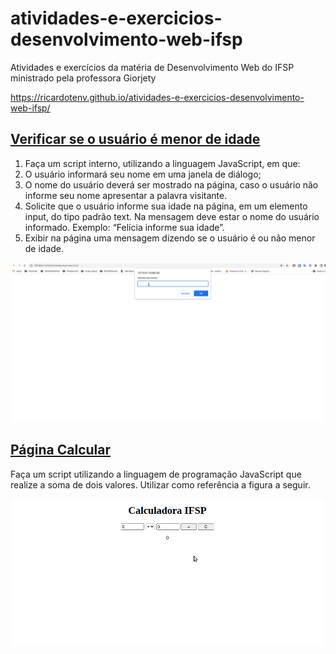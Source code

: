 # atividades-e-exercicios-desenvolvimento-web-ifsp
Atividades e exercícios da matéria de Desenvolvimento Web do IFSP ministrado pela professora Giorjety

https://ricardotenv.github.io/atividades-e-exercicios-desenvolvimento-web-ifsp/

## [Verificar se o usuário é menor de idade](https://github.com/ricardotenv/atividades-e-exercicios-desenvolvimento-web-ifsp/blob/3b36d38f799fa35aea21c7b81ad02c231ff5bf24/checkMajority)

1. Faça um script interno, utilizando a linguagem JavaScript, em que:
2. O usuário informará seu nome em uma janela de diálogo;
3. O nome do usuário deverá ser mostrado na página, caso o usuário não informe seu nome apresentar a palavra visitante.
4. Solicite que o usuário informe sua idade na página, em um elemento input, do tipo padrão text. Na mensagem deve estar o nome do usuário informado. Exemplo: “Felícia informe sua idade”.
5. Exibir na página uma mensagem dizendo se o usuário é ou não menor de idade.

![checando maioridade](https://github.com/ricardotenv/atividades-e-exercicios-desenvolvimento-web-ifsp/blob/main/checkMajority/checkMajority.gif)

## [Página Calcular](https://github.com/ricardotenv/atividades-e-exercicios-desenvolvimento-web-ifsp/blob/c00c918ec253c6d26ff63dfea0d2e860f7c449c8/pageCalculator)
Faça um script utilizando a linguagem de programação JavaScript que realize a soma de dois valores. Utilizar como referência a figura a seguir.

![calculadora](https://github.com/ricardotenv/atividades-e-exercicios-desenvolvimento-web-ifsp/blob/main/pageCalculator/pageCalculator.gif)
